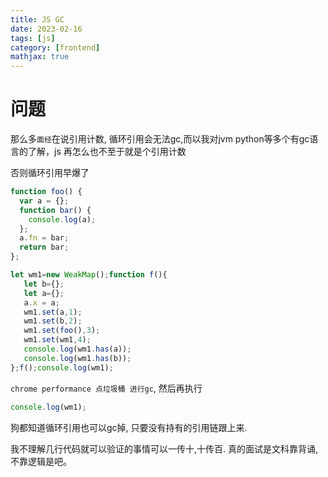 ```yaml
---
title: JS GC
date: 2023-02-16
tags: [js]
category: [frontend]
mathjax: true
---
```


# 问题

那么多`面经`在说引用计数, 循环引用会无法gc,而以我对jvm python等多个有gc语言的了解，js 再怎么也不至于就是个引用计数

否则循环引用早爆了

```js
function foo() {
  var a = {};
  function bar() {
    console.log(a);
  };
  a.fn = bar;
  return bar;
};

let wm1=new WeakMap();function f(){
   let b={};
   let a={};
   a.x = a;
   wm1.set(a,1);
   wm1.set(b,2);
   wm1.set(foo(),3);
   wm1.set(wm1,4);
   console.log(wm1.has(a));
   console.log(wm1.has(b));
};f();console.log(wm1);
```

`chrome performance 点垃圾桶 进行gc`, 然后再执行

```js
console.log(wm1);
```

<!--more-->

狗都知道循环引用也可以gc掉, 只要没有持有的引用链跟上来.

我不理解几行代码就可以验证的事情可以一传十,十传百. 真的面试是文科靠背诵, 不靠逻辑是吧。
